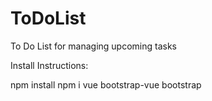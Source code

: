 # ToDoList
To Do List for managing upcoming tasks

Install Instructions:

npm install
npm i vue bootstrap-vue bootstrap
